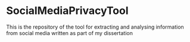 # SocialMediaPrivacyTool
This is the repository of the tool for extracting and analysing information from social media written as part of my dissertation
